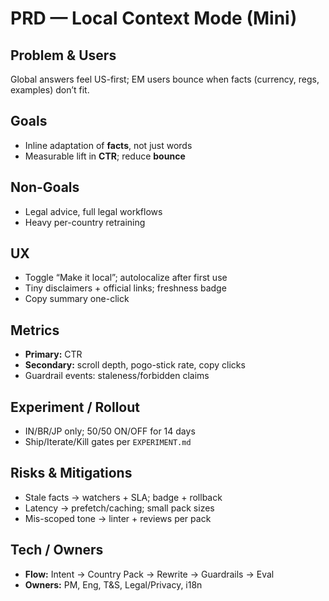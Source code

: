 # PRD — Local Context Mode (Mini)

## Problem & Users
Global answers feel US-first; EM users bounce when facts (currency, regs, examples) don’t fit.

## Goals
- Inline adaptation of **facts**, not just words
- Measurable lift in **CTR**; reduce **bounce**

## Non-Goals
- Legal advice, full legal workflows
- Heavy per-country retraining

## UX
- Toggle “Make it local”; autolocalize after first use
- Tiny disclaimers + official links; freshness badge
- Copy summary one-click

## Metrics
- **Primary:** CTR
- **Secondary:** scroll depth, pogo-stick rate, copy clicks
- Guardrail events: staleness/forbidden claims

## Experiment / Rollout
- IN/BR/JP only; 50/50 ON/OFF for 14 days
- Ship/Iterate/Kill gates per `EXPERIMENT.md`

## Risks & Mitigations
- Stale facts → watchers + SLA; badge + rollback
- Latency → prefetch/caching; small pack sizes
- Mis-scoped tone → linter + reviews per pack

## Tech / Owners
- **Flow:** Intent → Country Pack → Rewrite → Guardrails → Eval
- **Owners:** PM, Eng, T&S, Legal/Privacy, i18n
